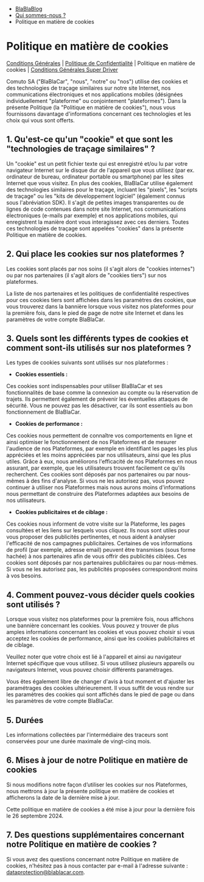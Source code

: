 * [BlaBlaBlog](https://blog.blablacar.fr/)
* [Qui sommes-nous ?](https://blog.blablacar.fr/about-us/ "Qui sommes-nous ?")
* Politique en matière de cookies

Politique en matière de cookies
===============================

[Conditions Générales](https://blog.blablacar.fr/about-us/terms-and-conditions/) | [Politique de Confidentialité](https://blog.blablacar.fr/about-us/privacy-policy/) | Politique en matière de cookies | [Conditions Générales Super Driver](https://blog.blablacar.fr/about-us/super-driver/)

Comuto SA ("BlaBlaCar", "nous", "notre" ou "nos") utilise des cookies et des technologies de traçage similaires sur notre site Internet, nos communications électroniques et nos applications mobiles (désignées individuellement "plateforme" ou conjointement "plateformes"). Dans la présente Politique (la "Politique en matière de cookies"), nous vous fournissons davantage d'informations concernant ces technologies et les choix qui vous sont offerts.

1\. Qu'est-ce qu'un "cookie" et que sont les "technologies de traçage similaires" ?
-----------------------------------------------------------------------------------

Un "cookie" est un petit fichier texte qui est enregistré et/ou lu par votre navigateur Internet sur le disque dur de l'appareil que vous utilisez (par ex. ordinateur de bureau, ordinateur portable ou smartphone) par les sites Internet que vous visitez. En plus des cookies, BlaBlaCar utilise également des technologies similaires pour le traçage, incluant les "pixels", les "scripts de traçage" ou les "kits de développement logiciel" (également connus sous l'abréviation SDK). Il s'agit de petites images transparentes ou de lignes de code contenues dans notre site Internet, nos communications électroniques (e-mails par exemple) et nos applications mobiles, qui enregistrent la manière dont vous interagissez avec ces derniers. Toutes ces technologies de traçage sont appelées "cookies" dans la présente Politique en matière de cookies.

2\. Qui place les cookies sur nos plateformes ?
-----------------------------------------------

Les cookies sont placés par nos soins (il s'agit alors de "cookies internes") ou par nos partenaires (il s'agit alors de "cookies tiers") sur nos plateformes.

La liste de nos partenaires et les politiques de confidentialité respectives pour ces cookies tiers sont affichées dans les paramètres des cookies, que vous trouverez dans la bannière lorsque vous visitez nos plateformes pour la première fois, dans le pied de page de notre site Internet et dans les paramètres de votre compte BlaBlaCar.

3\. Quels sont les différents types de cookies et comment sont-ils utilisés sur nos plateformes ?
-------------------------------------------------------------------------------------------------

Les types de cookies suivants sont utilisés sur nos plateformes :

* **Cookies essentiels :**

Ces cookies sont indispensables pour utiliser BlaBlaCar et ses fonctionnalités de base comme la connexion au compte ou la réservation de trajets. Ils permettent également de prévenir les éventuelles attaques de sécurité. Vous ne pouvez pas les désactiver, car ils sont essentiels au bon fonctionnement de BlaBlaCar.

* **Cookies de performance :**

Ces cookies nous permettent de connaître vos comportements en ligne et ainsi optimiser le fonctionnement de nos Plateformes et de mesurer l'audience de nos Plateformes, par exemple en identifiant les pages les plus appréciées et les moins appréciées par nos utilisateurs, ainsi que les plus utiles. Grâce à eux, nous améliorons l'efficacité de nos Plateformes en nous assurant, par exemple, que les utilisateurs trouvent facilement ce qu'ils recherchent. Ces cookies sont déposés par nos partenaires ou par nous-mêmes à des fins d'analyse. Si vous ne les autorisez pas, vous pouvez continuer à utiliser nos Plateformes mais nous aurons moins d'informations nous permettant de construire des Plateformes adaptées aux besoins de nos utilisateurs.

* **Cookies publicitaires et de ciblage :**

Ces cookies nous informent de votre visite sur la Plateforme, les pages consultées et les liens sur lesquels vous cliquez. Ils nous sont utiles pour vous proposer des publicités pertinentes, et nous aident à analyser l'efficacité de nos campagnes publicitaires. Certaines de vos informations de profil (par exemple, adresse email) peuvent être transmises (sous forme hachée) à nos partenaires afin de vous offrir des publicités ciblées. Ces cookies sont déposés par nos partenaires publicitaires ou par nous-mêmes. Si vous ne les autorisez pas, les publicités proposées correspondront moins à vos besoins.

4\. Comment pouvez-vous décider quels cookies sont utilisés ?
-------------------------------------------------------------

Lorsque vous visitez nos plateformes pour la première fois, nous affichons une bannière concernant les cookies. Vous pouvez y trouver de plus amples informations concernant les cookies et vous pouvez choisir si vous acceptez les cookies de performance, ainsi que les cookies publicitaires et de ciblage.

Veuillez noter que votre choix est lié à l'appareil et ainsi au navigateur Internet spécifique que vous utilisez. Si vous utilisez plusieurs appareils ou navigateurs Internet, vous pouvez choisir différents paramétrages.

Vous êtes également libre de changer d'avis à tout moment et d'ajuster les paramétrages des cookies ultérieurement. Il vous suffit de vous rendre sur les paramètres des cookies qui sont affichés dans le pied de page ou dans les paramètres de votre compte BlaBlaCar.

5\. Durées
----------

Les informations collectées par l'intermédiaire des traceurs sont conservées pour une durée maximale de vingt-cinq mois.

6\. Mises à jour de notre Politique en matière de cookies
---------------------------------------------------------

Si nous modifions notre façon d’utiliser les cookies sur nos Plateformes, nous mettrons à jour la présente politique en matière de cookies et afficherons la date de la dernière mise à jour.

Cette politique en matière de cookies a été mise à jour pour la dernière fois le 26 septembre 2024.

7\. Des questions supplémentaires concernant notre Politique en matière de cookies ?
------------------------------------------------------------------------------------

Si vous avez des questions concernant notre Politique en matière de cookies, n'hésitez pas à nous contacter par e-mail à l'adresse suivante : dataprotection@blablacar.com.